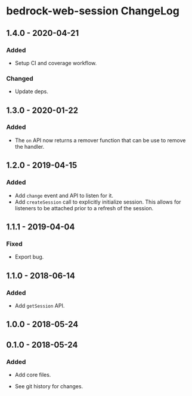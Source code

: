 # bedrock-web-session ChangeLog

## 1.4.0 - 2020-04-21

### Added
- Setup CI and coverage workflow.

### Changed
- Update deps.

## 1.3.0 - 2020-01-22

### Added
- The `on` API now returns a remover function that can be use to remove the
  handler.

## 1.2.0 - 2019-04-15

### Added
- Add `change` event and API to listen for it.
- Add `createSession` call to explicitly initialize session. This
  allows for listeners to be attached prior to a refresh of the
  session.

## 1.1.1 - 2019-04-04

### Fixed
- Export bug.

## 1.1.0 - 2018-06-14

### Added
- Add `getSession` API.

## 1.0.0 - 2018-05-24

## 0.1.0 - 2018-05-24

### Added
- Add core files.

- See git history for changes.
